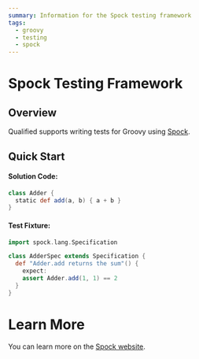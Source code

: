 ```yaml
---
summary: Information for the Spock testing framework
tags:
  - groovy
  - testing
  - spock
---
```


# Spock Testing Framework

## Overview

Qualified supports writing tests for Groovy using [Spock][1].

## Quick Start

#### Solution Code:

```groovy
class Adder {
  static def add(a, b) { a + b }
}
```

#### Test Fixture:

```groovy
import spock.lang.Specification

class AdderSpec extends Specification {
  def "Adder.add returns the sum"() {
    expect:
    assert Adder.add(1, 1) == 2
  }
}
```

# Learn More

You can learn more on the [Spock website][1].

[1]: http://spockframework.org/
